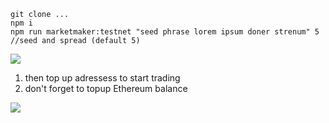```
git clone ...
npm i 
npm run marketmaker:testnet "seed phrase lorem ipsum doner strenum" 5 //seed and spread (default 5)
```
![](https://screenshots.wpmix.net/putty_U275bbaNXqo9qnPidgpw4Zs9jJzh3a79.png)

1. then top up adressess to start trading
2. don't forget to topup Ethereum balance

![](https://screenshots.wpmix.net/chrome_VfMLfx2KBVUIxaGsQ6ECBEKUq2VMF7Ag.png)
